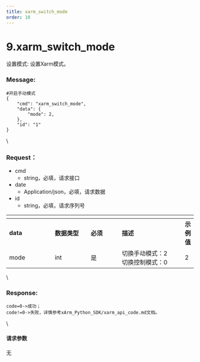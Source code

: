 ```yaml
---
title: xarm_switch_mode
order: 10
---
```

# 9.xarm\_switch\_mode

设置模式:
设置Xarm模式。
### Message:   
```
#开启手动模式
{
    "cmd": "xarm_switch_mode",
    "data": {
        "mode": 2,
    },
    "id": "1"
}
```
\
### Request：  
* cmd
  * string，必填，请求接口
* date
  * Application/json，必填，请求数据
* id
  * string，必填，请求序列号

<table data-header-hidden><thead><tr><th width="124"></th><th width="97"></th><th width="82"></th><th width="186"></th><th></th></tr></thead><tbody><tr><td><strong>data</strong></td><td><strong>数据类型</strong></td><td><strong>必须</strong></td><td><strong>描述</strong></td><td><strong>示例值</strong></td></tr><tr><td>mode</td><td>int</td><td>是</td><td>切换手动模式：2<br>切换控制模式：0<br></td><td>2</td></tr></tbody></table>
\

### Response:  
```
code=0->成功；
code!=0->失败，详情参考xArm_Python_SDK/xarm_api_code.md文档。
```
\
#### 请求参数
无
